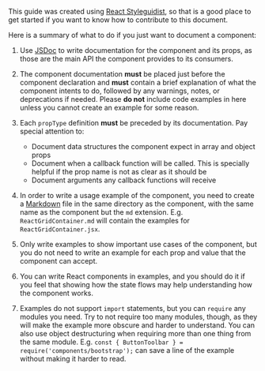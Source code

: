 This guide was created using [React Styleguidist](https://react-styleguidist.js.org),
so that is a good place to get started if you want to know how to contribute to
this document.

Here is a summary of what to do if you just want to document a component:

1. Use [JSDoc](http://usejsdoc.org) to write documentation for the component
   and its props, as those are the main API the component provides to its
   consumers.
2. The component documentation **must** be placed just before the component
   declaration and **must** contain a brief explanation of what the component
   intents to do, followed by any warnings, notes, or deprecations if needed.
   Please **do not** include code examples in here unless you cannot create an
   example for some reason.
3. Each `propType` definition **must** be preceded by its documentation. Pay
   special attention to:

    - Document data structures the component expect in array and object props
    - Document when a callback function will be called. This is specially
      helpful if the prop name is not as clear as it should be
    - Document arguments any callback functions will receive

4. In order to write a usage example of the component, you need to create a
   [Markdown](https://en.wikipedia.org/wiki/Markdown) file in the same directory
   as the component, with the same name as the component but the `md` extension.
   E.g. `ReactGridContainer.md` will contain the examples for
   `ReactGridContainer.jsx`.
5. Only write examples to show important use cases of the component, but you
   do not need to write an example for each prop and value that the component
   can accept.
6. You can write React components in examples, and you should do it if you
   feel that showing how the state flows may help understanding how the
   component works.
7. Examples do not support `import` statements, but you can `require` any
   modules you need. Try to not require too many modules, though, as they will
   make the example more obscure and harder to understand. You can also use
   object destructuring when requiring more than one thing from the same module.
   E.g. `const { ButtonToolbar } = require('components/bootstrap');` can
   save a line of the example without making it harder to read.
